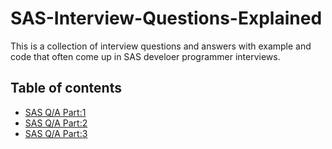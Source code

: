 # SAS-Interview-Questions-Explained
This is a collection of interview questions and answers with example and code that often come up in SAS develoer programmer interviews. 

## Table of contents
- [SAS Q/A Part:1](./posts/Interview_QA_Post1_05_24_2023.md)
- [SAS Q/A Part:2](./posts/Interview_QA_Post2_05_24_2023.md)
- [SAS Q/A Part:3](./posts/Interview_QA_Post3_05_24_2023.md)